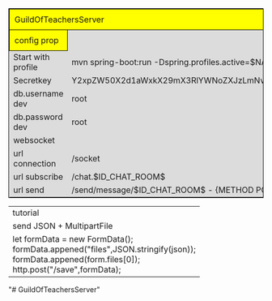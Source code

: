 <table style="background: gainsboro;border: black solid 1px">
    <tr>
        <td style="background: yellow;border: black solid 1px;padding: 10px;" colspan="2">GuildOfTeachersServer</td>
    </tr>
    <tr>
        <td style="background: yellow;border: black solid 1px;padding: 10px;">config prop</td>
    </tr>
    <tr>
        <td >Start with profile</td>
        <td >mvn spring-boot:run -Dspring.profiles.active=$NAME_PROFILE$</td>
    </tr>
    <tr>
        <td >Secretkey</td>
        <td >Y2xpZW50X2d1aWxkX29mX3RlYWNoZXJzLmNvbTpzZWNyZXRfMDEwc2VydmVyLmNvbQ==</td>
    </tr>
    <tr>
        <td >db.username dev</td>
        <td>root</td>
    </tr>
    <tr>
        <td >db.password dev</td>
        <td >root</td>
    </tr>
    <tr>
        <td >websocket</td>
    </tr>
    <tr>
        <td >url connection</td>
        <td >/socket</td>
    </tr>
    <tr>
        <td >url subscribe</td>
        <td >/chat.$ID_CHAT_ROOM$</td>
    </tr>
    <tr>
        <td >url send</td>
        <td >/send/message/$ID_CHAT_ROOM$    -   {METHOD POST}</td>
    </tr>
</table>
<table>
<tr>
<td>
tutorial 
</td>
</tr>
    <tr>
<td>send JSON + MultipartFile</td>
    </tr>
      <tr>
    <td>let formData = new FormData();
    <br>
        formData.appened("files",JSON.stringify(json));
    <br>
        formData.appened(form.files[0]);
    <br>
        http.post("/save",formData);
    <br>
        </td>
        </tr>
</table>"# GuildOfTeachersServer" 
